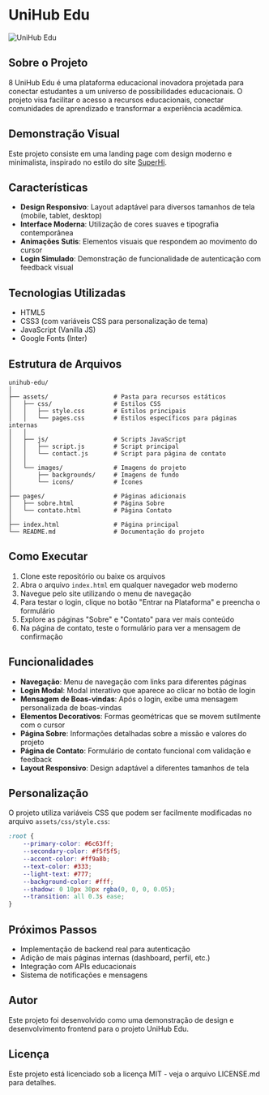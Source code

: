 # UniHub Edu

![UniHub Edu](https://img.shields.io/badge/UniHub-Edu-6c63ff)

## Sobre o Projeto
8
UniHub Edu é uma plataforma educacional inovadora projetada para conectar estudantes a um universo de possibilidades educacionais. O projeto visa facilitar o acesso a recursos educacionais, conectar comunidades de aprendizado e transformar a experiência acadêmica.

## Demonstração Visual

Este projeto consiste em uma landing page com design moderno e minimalista, inspirado no estilo do site [SuperHi](https://www.superhi.com). 

## Características

- **Design Responsivo**: Layout adaptável para diversos tamanhos de tela (mobile, tablet, desktop)
- **Interface Moderna**: Utilização de cores suaves e tipografia contemporânea
- **Animações Sutis**: Elementos visuais que respondem ao movimento do cursor
- **Login Simulado**: Demonstração de funcionalidade de autenticação com feedback visual

## Tecnologias Utilizadas

- HTML5
- CSS3 (com variáveis CSS para personalização de tema)
- JavaScript (Vanilla JS)
- Google Fonts (Inter)

## Estrutura de Arquivos

```
unihub-edu/
│
├── assets/                  # Pasta para recursos estáticos
│   ├── css/                 # Estilos CSS
│   │   ├── style.css        # Estilos principais
│   │   └── pages.css        # Estilos específicos para páginas internas
│   │
│   ├── js/                  # Scripts JavaScript
│   │   ├── script.js        # Script principal
│   │   └── contact.js       # Script para página de contato
│   │
│   └── images/              # Imagens do projeto
│       ├── backgrounds/     # Imagens de fundo
│       └── icons/           # Ícones
│
├── pages/                   # Páginas adicionais
│   ├── sobre.html           # Página Sobre
│   └── contato.html         # Página Contato
│
├── index.html               # Página principal
└── README.md                # Documentação do projeto
```

## Como Executar

1. Clone este repositório ou baixe os arquivos
2. Abra o arquivo `index.html` em qualquer navegador web moderno
3. Navegue pelo site utilizando o menu de navegação
4. Para testar o login, clique no botão "Entrar na Plataforma" e preencha o formulário
5. Explore as páginas "Sobre" e "Contato" para ver mais conteúdo
6. Na página de contato, teste o formulário para ver a mensagem de confirmação

## Funcionalidades

- **Navegação**: Menu de navegação com links para diferentes páginas
- **Login Modal**: Modal interativo que aparece ao clicar no botão de login
- **Mensagem de Boas-vindas**: Após o login, exibe uma mensagem personalizada de boas-vindas
- **Elementos Decorativos**: Formas geométricas que se movem sutilmente com o cursor
- **Página Sobre**: Informações detalhadas sobre a missão e valores do projeto
- **Página de Contato**: Formulário de contato funcional com validação e feedback
- **Layout Responsivo**: Design adaptável a diferentes tamanhos de tela

## Personalização

O projeto utiliza variáveis CSS que podem ser facilmente modificadas no arquivo `assets/css/style.css`:

```css
:root {
    --primary-color: #6c63ff;
    --secondary-color: #f5f5f5;
    --accent-color: #ff9a8b;
    --text-color: #333;
    --light-text: #777;
    --background-color: #fff;
    --shadow: 0 10px 30px rgba(0, 0, 0, 0.05);
    --transition: all 0.3s ease;
}
```

## Próximos Passos

- Implementação de backend real para autenticação
- Adição de mais páginas internas (dashboard, perfil, etc.)
- Integração com APIs educacionais
- Sistema de notificações e mensagens

## Autor

Este projeto foi desenvolvido como uma demonstração de design e desenvolvimento frontend para o projeto UniHub Edu.

## Licença

Este projeto está licenciado sob a licença MIT - veja o arquivo LICENSE.md para detalhes.
